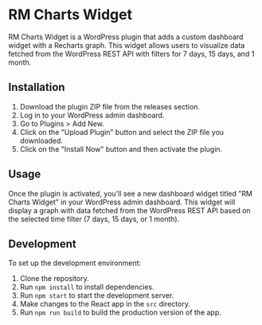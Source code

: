 # RM Charts Widget

RM Charts Widget is a WordPress plugin that adds a custom dashboard widget with a Recharts graph. This widget allows users to visualize data fetched from the WordPress REST API with filters for 7 days, 15 days, and 1 month.

## Installation

1. Download the plugin ZIP file from the releases section.
2. Log in to your WordPress admin dashboard.
3. Go to Plugins > Add New.
4. Click on the "Upload Plugin" button and select the ZIP file you downloaded.
5. Click on the "Install Now" button and then activate the plugin.

## Usage

Once the plugin is activated, you'll see a new dashboard widget titled "RM Charts Widget" in your WordPress admin dashboard. This widget will display a graph with data fetched from the WordPress REST API based on the selected time filter (7 days, 15 days, or 1 month).

## Development

To set up the development environment:

1. Clone the repository.
2. Run `npm install` to install dependencies.
3. Run `npm start` to start the development server.
4. Make changes to the React app in the `src` directory.
5. Run `npm run build` to build the production version of the app.

